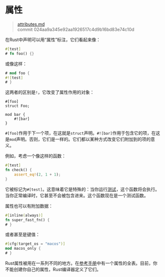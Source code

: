 # 属性

> [attributes.md](https://github.com/rust-lang/rust/blob/master/src/doc/book/attributes.md)
> <br>
> commit 024aa9a345e92aa1926517c4d9b16bd83e74c10d

在Rust中声明可以用“属性”标注，它们看起来像：

```rust
#[test]
# fn foo() {}
```

或像这样：

```rust
# mod foo {
#![test]
# }
```

这两者的区别是`!`，它改变了属性作用的对象：

```rust,ignore
#[foo]
struct Foo;

mod bar {
    #![bar]
}
```

`#[foo]`作用于下一个项，在这就是`struct`声明。`#![bar]`作用于包含它的项，在这是`mod`声明。否则，它们是一样的。它们都以某种方式改变它们附加到的项的意义。

例如，考虑一个像这样的函数：

```rust
#[test]
fn check() {
    assert_eq!(2, 1 + 1);
}
```

它被标记为`#[test]`。这意味着它是特殊的：当你运行[测试](http://doc.rust-lang.org/nightly/book/testing.html)，这个函数将会执行。当你正常编译时，它甚至不会被包含进来。这个函数现在是一个测试函数。

属性也可以有附加数据：

```rust
#[inline(always)]
fn super_fast_fn() {
# }
```

或者甚至是键值：

```rust
#[cfg(target_os = "macos")]
mod macos_only {
# }
```

Rust属性被用在一系列不同的地方。在[参考手册](http://doc.rust-lang.org/nightly/reference.html#attributes)中有一个属性的全表。目前，你不能创建你自己的属性，Rust编译器定义了它们。
